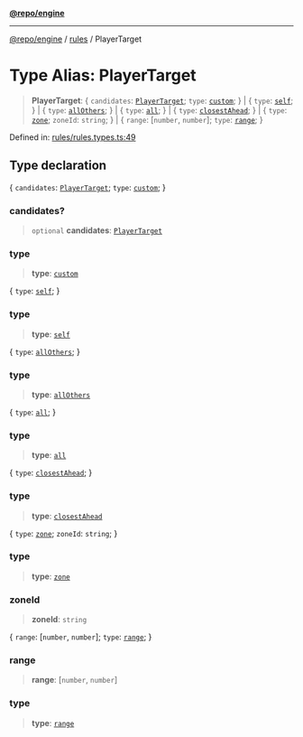 [**@repo/engine**](../../README.md)

---

[@repo/engine](../../modules.md) / [rules](../README.md) / PlayerTarget

# Type Alias: PlayerTarget

> **PlayerTarget**: \{ `candidates`: [`PlayerTarget`](PlayerTarget.md); `type`: [`custom`](../enumerations/PlayerTargetType.md#custom); \} \| \{ `type`: [`self`](../enumerations/PlayerTargetType.md#self); \} \| \{ `type`: [`allOthers`](../enumerations/PlayerTargetType.md#allothers); \} \| \{ `type`: [`all`](../enumerations/PlayerTargetType.md#all); \} \| \{ `type`: [`closestAhead`](../enumerations/PlayerTargetType.md#closestahead); \} \| \{ `type`: [`zone`](../enumerations/PlayerTargetType.md#zone); `zoneId`: `string`; \} \| \{ `range`: \[`number`, `number`\]; `type`: [`range`](../enumerations/PlayerTargetType.md#range); \}

Defined in: [rules/rules.types.ts:49](https://github.com/alexqguo/drinking-board-game-v3/blob/56df34968617deee505d881352afe56efb53b2a4/packages/engine/src/rules/rules.types.ts#L49)

## Type declaration

\{ `candidates`: [`PlayerTarget`](PlayerTarget.md); `type`: [`custom`](../enumerations/PlayerTargetType.md#custom); \}

### candidates?

> `optional` **candidates**: [`PlayerTarget`](PlayerTarget.md)

### type

> **type**: [`custom`](../enumerations/PlayerTargetType.md#custom)

\{ `type`: [`self`](../enumerations/PlayerTargetType.md#self); \}

### type

> **type**: [`self`](../enumerations/PlayerTargetType.md#self)

\{ `type`: [`allOthers`](../enumerations/PlayerTargetType.md#allothers); \}

### type

> **type**: [`allOthers`](../enumerations/PlayerTargetType.md#allothers)

\{ `type`: [`all`](../enumerations/PlayerTargetType.md#all); \}

### type

> **type**: [`all`](../enumerations/PlayerTargetType.md#all)

\{ `type`: [`closestAhead`](../enumerations/PlayerTargetType.md#closestahead); \}

### type

> **type**: [`closestAhead`](../enumerations/PlayerTargetType.md#closestahead)

\{ `type`: [`zone`](../enumerations/PlayerTargetType.md#zone); `zoneId`: `string`; \}

### type

> **type**: [`zone`](../enumerations/PlayerTargetType.md#zone)

### zoneId

> **zoneId**: `string`

\{ `range`: \[`number`, `number`\]; `type`: [`range`](../enumerations/PlayerTargetType.md#range); \}

### range

> **range**: \[`number`, `number`\]

### type

> **type**: [`range`](../enumerations/PlayerTargetType.md#range)
